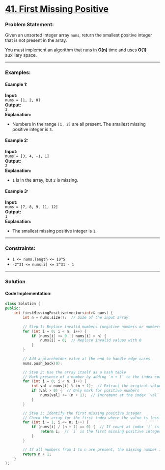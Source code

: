 # [41. First Missing Positive](https://leetcode.com/problems/first-missing-positive/)

### Problem Statement:
Given an unsorted integer array `nums`, return the smallest positive integer that is not present in the array.

You must implement an algorithm that runs in **O(n)** time and uses **O(1)** auxiliary space.

---

### Examples:

#### Example 1:
**Input:**  
`nums = [1, 2, 0]`  
**Output:**  
`3`  
**Explanation:**  
- Numbers in the range `[1, 2]` are all present. The smallest missing positive integer is `3`.

#### Example 2:
**Input:**  
`nums = [3, 4, -1, 1]`  
**Output:**  
`2`  
**Explanation:**  
- `1` is in the array, but `2` is missing.

#### Example 3:
**Input:**  
`nums = [7, 8, 9, 11, 12]`  
**Output:**  
`1`  
**Explanation:**  
- The smallest missing positive integer is `1`.

---

### Constraints:
- `1 <= nums.length <= 10^5`
- `-2^31 <= nums[i] <= 2^31 - 1`

---

### Solution

#### Code Implementation:

```cpp
class Solution {
public:
    int firstMissingPositive(vector<int>& nums) {
        int n = nums.size();  // Size of the input array
        
        // Step 1: Replace invalid numbers (negative numbers or numbers greater than n) with 0
        for (int i = 0; i < n; i++) {
            if (nums[i] <= 0 || nums[i] > n) {
                nums[i] = 0;  // Replace invalid values with 0
            }
        }
        
        // Add a placeholder value at the end to handle edge cases
        nums.push_back(0);

        // Step 2: Use the array itself as a hash table
        // Mark presence of a number by adding `n + 1` to the index corresponding to the value
        for (int i = 0; i < n; i++) {
            int val = nums[i] % (n + 1);  // Extract the original value at index `i`
            if (val > 0) {  // Only mark for positive numbers
                nums[val] += (n + 1);  // Increment at the index `val` by `n + 1`
            }
        }

        // Step 3: Identify the first missing positive integer
        // Check the array for the first index where the value is less than `n + 1`
        for (int i = 1; i <= n; i++) {
            if (nums[i] / (n + 1) == 0) {  // If count at index `i` is still 0
                return i;  // `i` is the first missing positive integer
            }
        }

        // If all numbers from 1 to n are present, the missing number is `n + 1`
        return n + 1;
    }
};
